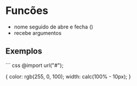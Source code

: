 # Funcões

* nome seguido de abre e fecha ()
* recebe argumentos

## Exemplos 

´´´ css
@import url("#");

{
    color: rgb(255, 0, 100);
    width: calc(100% - 10px);
}


